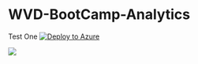 # WVD-BootCamp-Analytics

Test One
[![Deploy to Azure](https://aka.ms/deploytoazurebutton)](https://portal.azure.com/#create/Microsoft.Template/uri/https%3A%2F%2Fraw.githubusercontent.com%2Fml58158%2FWVD-BootCamp-Analytics%2Fmaster%2FDeploy.json)

<a href="https://portal.azure.com/#create/Microsoft.Template/uri/https%3A%2F%2Fraw.githubusercontent.com%2Fml58158%2FWVD-BootCamp-Analytics%2Fmaster%2FDeploy.json" target="_blank">
  <img src="https://aka.ms/deploytoazurebutton"/>
</a>

